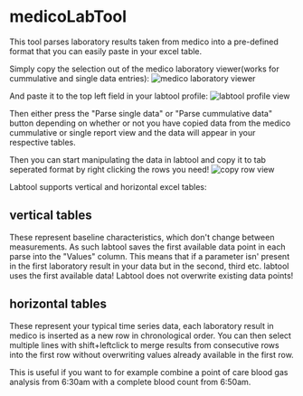 # medicoLabTool

This tool parses laboratory results taken from medico into a pre-defined format that you can easily paste in your excel table.

Simply copy the selection out of the medico laboratory viewer(works for cummulative and single data entries):
![medico laboratory viewer](https://bawki.de/mlt/labview-copy.png)

And paste it to the top left field in your labtool profile:
![labtool profile view](https://bawki.de/mlt/labtool-view.png)

Then either press the "Parse single data" or "Parse cummulative data" button depending on whether or not you have copied data from the medico cummulative or single report view
and the data will appear in your respective tables.

Then you can start manipulating the data in labtool and copy it to tab seperated format by right clicking the rows you need!
![copy row view](https://bawki.de/mlt/copy-row.png)

Labtool supports vertical and horizontal excel tables:

## vertical tables

These represent baseline characteristics, which don't change between measurements. As such labtool saves the first available data point in each parse into the "Values" column.
This means that if a parameter isn' present in the first laboratory result in your data but in the second, third etc. labtool uses the first available data!
Labtool does not overwrite existing data points!

## horizontal tables

These represent your typical time series data, each laboratory result in medico is inserted as a new row in chronological order. You can then select multiple lines with shift+leftclick
to merge results from consecutive rows into the first row without overwriting values already available in the first row.

This is useful if you want to for example combine a point of care blood gas analysis from 6:30am with a complete blood count from 6:50am.
